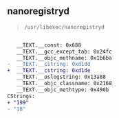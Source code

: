 ## nanoregistryd

> `/usr/libexec/nanoregistryd`

```diff

   __TEXT.__const: 0x688
   __TEXT.__gcc_except_tab: 0x24fc
   __TEXT.__objc_methname: 0x1b6ba
-  __TEXT.__cstring: 0xd1dd
+  __TEXT.__cstring: 0xd1de
   __TEXT.__oslogstring: 0x13a88
   __TEXT.__objc_classname: 0x2168
   __TEXT.__objc_methtype: 0x490b
CStrings:
+ "199"
- "18"

```
